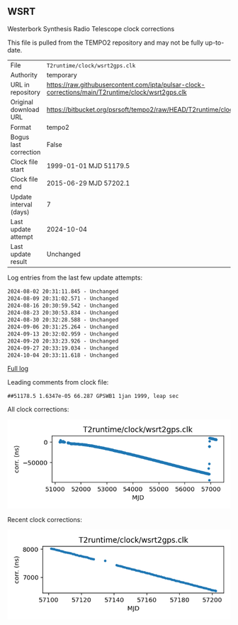 
## WSRT

Westerbork Synthesis Radio Telescope clock corrections

This file is pulled from the TEMPO2 repository and may not be fully
up-to-date.

|     |     |
|:--- |:--- |
| File | `T2runtime/clock/wsrt2gps.clk` |
| Authority | temporary |
| URL in repository | <https://raw.githubusercontent.com/ipta/pulsar-clock-corrections/main/T2runtime/clock/wsrt2gps.clk> |
| Original download URL | <https://bitbucket.org/psrsoft/tempo2/raw/HEAD/T2runtime/clock/wsrt2gps.clk> |
| Format | tempo2 |
| Bogus last correction | False |
| Clock file start | 1999-01-01 MJD 51179.5 |
| Clock file end | 2015-06-29 MJD 57202.1 |
| Update interval (days) | 7 |
| Last update attempt | 2024-10-04 |
| Last update result | Unchanged |

Log entries from the last few update attempts:
```
2024-08-02 20:31:11.845 - Unchanged
2024-08-09 20:31:02.571 - Unchanged
2024-08-16 20:30:59.542 - Unchanged
2024-08-23 20:30:53.834 - Unchanged
2024-08-30 20:32:28.588 - Unchanged
2024-09-06 20:31:25.264 - Unchanged
2024-09-13 20:32:02.959 - Unchanged
2024-09-20 20:33:23.926 - Unchanged
2024-09-27 20:33:19.034 - Unchanged
2024-10-04 20:33:11.618 - Unchanged
```
[Full log](https://raw.githubusercontent.com/ipta/pulsar-clock-corrections/main/log/T2runtime/clock/wsrt2gps.clk.log)

Leading comments from clock file:

    ##51178.5 1.6347e-05 66.287 GPSWB1 1jan 1999, leap sec



All clock corrections:

![plot of all clock corrections](wsrt2gps.clk.png "All corrections")

Recent clock corrections:

![plot of recent clock corrections](wsrt2gps.clk.short.png "Recent corrections")

